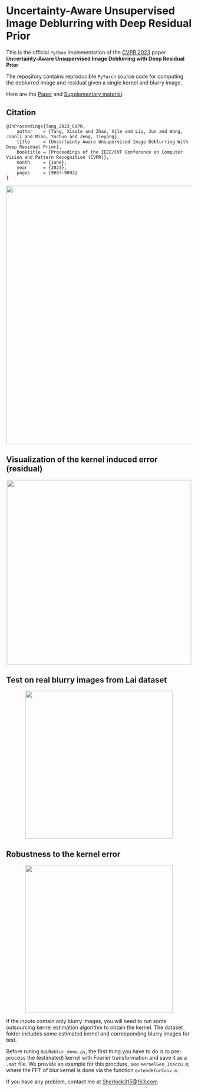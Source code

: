 # Uncertainty-Aware Unsupervised Image Deblurring with Deep Residual Prior
This is the official `Python` implementation of the [CVPR 2023](https://cvpr.thecvf.com/)  paper **Uncertainty-Aware Unsupervised Image Deblurring with Deep Residual Prior**

The repository contains reproducible `PyTorch` source code for computing the deblurred image and residual given a single kernel and blurry image.

Here are the [Paper](https://openaccess.thecvf.com/content/CVPR2023/papers/Tang_Uncertainty-Aware_Unsupervised_Image_Deblurring_With_Deep_Residual_Prior_CVPR_2023_paper.pdf) and [Supplementary material](https://openaccess.thecvf.com/content/CVPR2023/supplemental/Tang_Uncertainty-Aware_Unsupervised_Image_CVPR_2023_supplemental.pdf).
## Citation
```
@InProceedings{Tang_2023_CVPR,
    author    = {Tang, Xiaole and Zhao, Xile and Liu, Jun and Wang, Jianli and Miao, Yuchun and Zeng, Tieyong},
    title     = {Uncertainty-Aware Unsupervised Image Deblurring With Deep Residual Prior},
    booktitle = {Proceedings of the IEEE/CVF Conference on Computer Vision and Pattern Recognition (CVPR)},
    month     = {June},
    year      = {2023},
    pages     = {9883-9892}
}
```
<p align="center"><img src="pics/Model.png" width="700" /></p>

## Visualization of the kernel induced error (residual)
<p align="center"><img src="pics/res.png" width="500" /></p>

## Test on real blurry images from Lai dataset
<p align="center"><img src="pics/real.png" width="400" /></p>

## Robustness to the kernel error
<p align="center"><img src="pics/robustness.png" width="400" /></p>

If the inputs contain only blurry images, you will need to run some outsourcing kernel estimation algorithm to obtain the kernel. The dataset folder includes some estimated kernel and corresponding blurry images for test.

Before runing `UaUDeblur_demo.py`, the first thing you have to do is to pre-process the (estimated) kernel with Fourier transformation and save it as a `.mat` file. We provide an example for this procdure, see `KernelGen_Inaccu.m`; where the FFT of blur kernel is done via the function `extendHforConv.m`.

If you have any problem, contact me at Sherlock315@163.com


